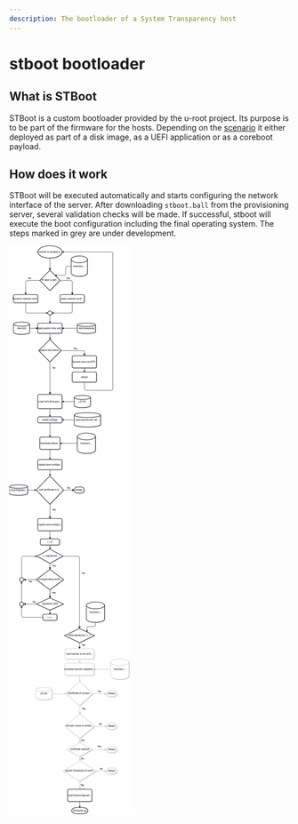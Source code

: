 ```yaml
---
description: The bootloader of a System Transparency host
---
```


# stboot bootloader

## What is STBoot

STBoot is a custom bootloader provided by the u-root project. Its purpose is to be part of the firmware for the hosts. Depending on the [scenario](../overview/scenarios.md) it either deployed as part of a disk image, as a UEFI application or as a coreboot payload.

## How does it work

STBoot will be executed automatically and starts configuring the network interface of the server.  After downloading `stboot.ball` from the provisioning server, several validation checks will be made. If successful, stboot will execute the boot configuration including the final operating system. The steps marked in grey are under development.

![try to open in new tap or window to completely enlarge the svg](../.gitbook/assets/stboot.svg)



